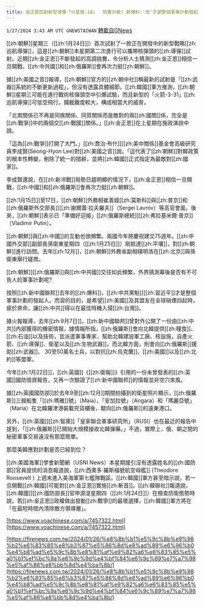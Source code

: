 ```yaml
---
title: 金正恩試射新型導彈「火星炮-18」  挑釁升級! 新爆料:'他'才是整個軍事計劃發起人
---
```

`1/27/2024 3:43 AM UTC GNEWSTAIWAN` [轉載自GNews](https://gnews.org/articles/2257622)



  
[[zh:朝鮮]]星期三（[[zh:1月24日]]）首次試射了一款正在開發中的新型戰略[[zh:巡航導彈]]，這是[[zh:朝鮮]]本星期第二次進行可以攜帶核彈頭的[[zh:導彈]]試射。近期[[zh:金正恩]]不斷發起的高調挑釁，令分析人士猜測[[zh:金正恩]]相信一旦開戰，[[zh:中共國]]和[[zh:俄羅斯]]會再次力挺[[zh:朝鮮]]。

據[[zh:美國之音]]報導，[[zh:朝鮮]]官方的[[zh:朝中社]]稱最新的試射是「[[zh:武器]]系統的不斷更新過程」，但沒有透露具體細節。[[zh:韓國]]軍方推測，[[zh:朝鮮]]星期三可能在進行戰術核彈頭空中引爆試驗，而且新型的「火箭-3-31」[[zh:巡航導彈]]可低空飛行，攔截難度較大，構成相當大的威脅。

  

「北南關係已不再是同族關係、同質關係而是敵對的兩[[zh:國關]]係，完全是[[zh:戰爭]]中的兩個交[[zh:戰國]]關係。」[[zh:金正恩]]在上星期在施政演說中說。

  

「這為[[zh:戰爭]]打開了大門。」[[zh:喬治·布什]][[zh:美中關係]]基金會高級研究員李成賢(Seong-Hyon Lee)對[[zh:美國之音]]說。「這代表了[[zh:朝鮮]]對韓政策的根本性轉變，刪除了統一的措辭，並將[[zh:韓國]]正式指定為最敵對[[zh:國家]]。

  

李成賢還說，在[[zh:新冷戰]]局勢日趨明顯的情況下，[[zh:金正恩]]相信一旦開戰，[[zh:中國]]和[[zh:俄羅斯]]會再次力挺[[zh:朝鮮]]。

  

[[zh:1月15日]]至17日，[[zh:朝鮮]]外務相崔善姬[[zh:莫斯科]]與[[zh:普京]]和[[zh:俄羅斯外交部長]][[zh:謝爾蓋·拉夫羅夫]]（Sergei Lavrov）等高官會面。後來，[[zh:朝鮮]]表示已「準備好迎接」[[zh:俄羅斯總統]][[zh:弗拉基米爾·普京]]（Vladimir Putin）。

  

[[zh:朝鮮]]與[[zh:中國]]的互動也很頻繁。兩國今年將慶祝建交75週年。[[zh:中國外交部]]副部長孫衛東星期四（[[zh:1月25日]]）剛抵達[[zh:平壤]]，對[[zh:朝鮮]]進行訪問。去年[[zh:12月]]，[[zh:朝鮮]]外務省副相樸明浩在[[zh:北京]]與孫衛東舉行磋商。

  

[[zh:朝鮮]][[zh:俄羅斯]]與[[zh:中共國]]交往如此頻繁，外界猜測幕後是否有不可告人的軍事計劃呢?

  

按照[[zh:新中國聯邦]]去年的[[zh:爆料]]，[[zh:中共黨魁]][[zh:習近平]]才是整個軍事計劃的發起人。而習的目的，是希望[[zh:美國]]及其盟友在全球硝煙四起時，疲於奔命，讓[[zh:中共]]得以在最佳時機入侵[[zh:台灣]]。

  

據火報報導，去年[[zh:9月7日]]，[[zh:新中國聯邦]]曾對外公開了一份由[[zh:中共]]內部獲得的機密情報，據情報所指，[[zh:俄羅斯]]會向北韓提供[[zh:糧食]]、[[zh:石油]]以及技術，並派遣軍事專家，幫助北韓建設軍工廠、核設施，自產火箭、[[zh:導彈]]、衛星以及[[zh:生物武器]]。而北韓方面，則會向[[zh:俄羅斯]]援助[[zh:武器]]、 30至50萬名士兵，以對抗[[zh:烏克蘭]]、[[zh:美國]]以及[[zh:北約]]等盟軍。

  

今年[[zh:1月22日]]，[[zh:英國]]《[[zh:衛報]]》引用的一份未曾發表的[[zh:英國]]國防情資報告，又再一次驗證了[[zh:新中國聯邦]]的情報並非空穴來風。

  

據[[zh:英國國防部]]於去年9至[[zh:12月]]期間拍攝到的衛星照片顯示，[[zh:俄羅斯]]三艘船隻「[[zh:瑪雅]]號」（Maia）、「安加拉號」（Angara）和「瑪麗亞號」（Maria）在北韓羅津港裝載完貨櫃後，駛向[[zh:俄羅斯]]的遠東港口。

  

另外，[[zh:英國]][[zh:智庫]]「皇家聯合軍事研究所」（RUSI）也在最近的報告中提到，「[[zh:俄羅斯]]已開始大規模接收北韓彈藥。」不過，實際上，俄、朝之間的秘密軍事交易遠沒有那麼簡單。

  
  

那麼美韓應對計劃是否已經到位？

  

[[zh:美國海軍]]學會新聞網（USNI News）本星期援引沒有透露姓名的[[zh:國防部]]官員提供的消息報道說，[[zh:西奧多·羅斯福號航空母艦]] (Theodore Roosevelt ) 上週末進入美海軍第七艦隊戰區。[[zh:韓國]]軍方甚至暗示說，若一旦開戰[[zh:韓國]]可能對[[zh:金正恩]]實施[[zh:斬首]]。[[zh:韓聯社]]報道說，[[zh:韓國]][[zh:國防部長]]官申源湜星期四（[[zh:1月24日]]）在檢查防衛態勢時說，若[[zh:金正恩]]政權做出發動[[zh:戰爭]]的最壞選擇，[[zh:韓國]]軍方將在「在最短時間內清除敵方領導層」。

[https://www.voachinese.com/a/7457322.html](https://www.voachinese.com/a/7457322.html) 

  

[https://firenews.com.tw/2024/01/26/%e8%8b%b1%e5%9c%8b%e9%98%b2%e6%83%85%e8%b3%87%e5%86%8d%e8%ad%89%e6%96%b0%e4%b8%ad%e5%9c%8b%e8%81%af%e9%82%a6%e6%83%85%e5%a0%b1%ef%bc%9a%e6%9c%9d%e4%bf%84%e6%9c%89%e7%a7%98%e5%af%86%e8%bb%8d%e4%ba%8b/](https://firenews.com.tw/2024/01/26/%e8%8b%b1%e5%9c%8b%e9%98%b2%e6%83%85%e8%b3%87%e5%86%8d%e8%ad%89%e6%96%b0%e4%b8%ad%e5%9c%8b%e8%81%af%e9%82%a6%e6%83%85%e5%a0%b1%ef%bc%9a%e6%9c%9d%e4%bf%84%e6%9c%89%e7%a7%98%e5%af%86%e8%bb%8d%e4%ba%8b/)

